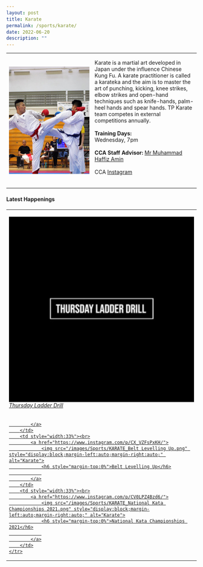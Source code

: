 ```yaml
---
layout: post
title: Karate
permalink: /sports/karate/
date: 2022-06-20
description: ""
---
```

<table>
    <tbody><tr>
        <td style="width:45%"><img src="/images/Sports/KARATE.png" style="display:block;margin-left:auto;margin-right:auto;" alt="Karate"></td>
        <td>
            <p>
                Karate is a martial art developed in Japan under the influence Chinese Kung Fu. A karate practitioner is called a karateka and the aim is to master the art of punching, kicking, knee strikes, elbow strikes and open-hand techniques such as knife-hands, palm-heel hands and spear hands. TP Karate team competes in external competitions annually.<br>
                <br>
                <b>Training Days:</b><br>
                Wednesday, 7pm<br>
                <br>
                <b>CCA Staff Advisor:</b> <a href="mailto:Muhammad_Haffiz_AMIN@TP.EDU.SG">Mr Muhammad Haffiz Amin</a><br>
                <br>
                CCA <a href="https://www.instagram.com/tpkarate/">Instagram</a><br>
                <br>
            </p>
        </td>
    </tr>
</tbody></table>

#### Latest Happenings

<table>
    <tbody><tr>
        <td style="width:33%"><br>
            <a href="https://www.instagram.com/p/CYinMcYpAD4/">
                <img src="/images/Sports/KARATE_Thursday Ladder Drill.png" style="display:block;margin-left:auto;margin-right:auto;" alt="Karate">
                <h6 style="margin-top:0%">Thursday Ladder Drill</h6>
                
            </a>
        </td>
        <td style="width:33%"><br>
            <a href="https://www.instagram.com/p/CX_VZFsPxKH/">
                <img src="/images/Sports/KARATE_Belt Levelling Up.png" style="display:block;margin-left:auto;margin-right:auto;" alt="Karate">
                <h6 style="margin-top:0%">Belt Levelling Up</h6>
                
            </a>
        </td>
        <td style="width:33%"><br>
            <a href="https://www.instagram.com/p/CV0LPZ4Bzd6/">
                <img src="/images/Sports/KARATE_National Kata Championships 2021.png" style="display:block;margin-left:auto;margin-right:auto;" alt="Karate">
                <h6 style="margin-top:0%">National Kata Championships 2021</h6>
                
            </a>
        </td>
    </tr>
</tbody></table>